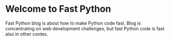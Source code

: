 # Welcome to Fast Python

Fast Python blog is about how to make Python code fast. Blog is concentrating on web development challenges, but fast Python code is fast also in other contex.

